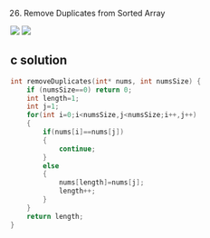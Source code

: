 26. Remove Duplicates from Sorted Array
<img src="https://github.com/vampire1996/LeetCode/blob/master/Problems/1-100/26.RemoveDuplicatesfromSortedArray/problem.png "/>
<img src="https://github.com/vampire1996/LeetCode/blob/master/Problems/1-100/26.RemoveDuplicatesfromSortedArray/clarification.png "/>

## c solution
```c
int removeDuplicates(int* nums, int numsSize) {
    if (numsSize==0) return 0;
    int length=1;
    int j=1;
    for(int i=0;i<numsSize,j<numsSize;i++,j++)
    {
        if(nums[i]==nums[j])
        {
            continue;
        }
        else
        {
            nums[length]=nums[j]; 
            length++;
        }
    }
    return length;
}
```
